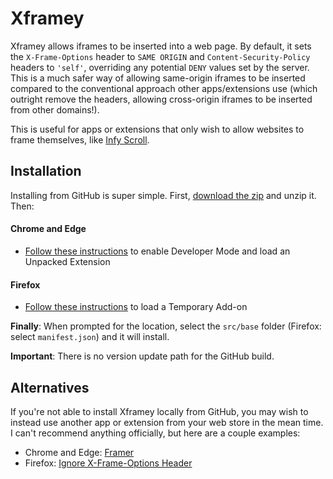 # Xframey
Xframey allows iframes to be inserted into a web page. By default, it sets the `X-Frame-Options` header to `SAME ORIGIN` and `Content-Security-Policy` headers to `'self'`, overriding any potential `DENY` values set by the server. This is a much safer way of allowing same-origin iframes to be inserted compared to the conventional approach other apps/extensions use (which outright remove the headers, allowing cross-origin iframes to be inserted from other domains!).

This is useful for apps or extensions that only wish to allow websites to frame themselves, like [Infy Scroll](https://github.com/sixcious/infy-scroll).

## Installation
Installing from GitHub is super simple. First, [download the zip](https://github.com/sixcious/xframey/archive/refs/heads/main.zip) and unzip it. Then:

#### Chrome and Edge
- [Follow these instructions](https://developer.chrome.com/docs/extensions/mv3/getstarted/development-basics/#load-unpacked) to enable Developer Mode and load an Unpacked Extension

#### Firefox
- [Follow these instructions](https://developer.mozilla.org/en-US/docs/Mozilla/Add-ons/WebExtensions/Your_first_WebExtension#installing) to load a Temporary Add-on

**Finally**: When prompted for the location, select the `src/base` folder (Firefox: select `manifest.json`) and it will install.

**Important**: There is no version update path for the GitHub build.

## Alternatives
If you're not able to install Xframey locally from GitHub, you may wish to instead use another app or extension from your web store in the mean time. I can't recommend anything officially, but here are a couple examples:
- Chrome and Edge: [Framer](https://chrome.google.com/webstore/detail/framer-make-iframes-possi/adohambhfalbpaenaclmhhjhilmakmoo)
- Firefox: [Ignore X-Frame-Options Header](https://addons.mozilla.org/firefox/addon/ignore-x-frame-options-header/)
